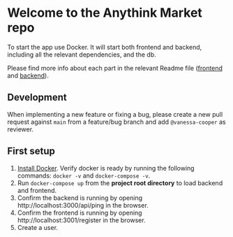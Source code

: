 # Welcome to the Anythink Market repo

To start the app use Docker. It will start both frontend and backend, including all the relevant dependencies, and the db.

Please find more info about each part in the relevant Readme file ([frontend](frontend/readme.md) and [backend](backend/README.md)).

## Development

When implementing a new feature or fixing a bug, please create a new pull request against `main` from a feature/bug branch and add `@vanessa-cooper` as reviewer.

## First setup

1. [Install Docker](https://docs.docker.com/get-docker/). Verify docker is ready by running the following commands: `docker -v` and `docker-compose -v`.
1. Run `docker-compose up` from the **project root directory** to load backend and frontend.
1. Confirm the backend is running by opening http://localhost:3000/api/ping in the browser.
1. Confirm the frontend is running by opening http://localhost:3001/register in the browser.
1. Create a user.
